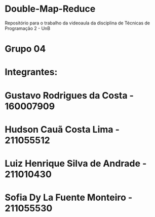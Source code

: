 # Double-Map-Reduce
Repositório para o trabalho da videoaula da disciplina de Técnicas de Programação 2 - UnB

# Grupo 04
# Integrantes:
# Gustavo Rodrigues da Costa - 160007909
# Hudson Cauã Costa Lima - 211055512
# Luiz Henrique Silva de Andrade - 211010430
# Sofia Dy La Fuente Monteiro - 211055530

